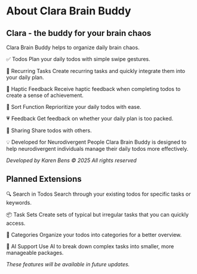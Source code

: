 # About Clara Brain Buddy

## Clara - the buddy for your brain chaos

Clara Brain Buddy helps to organize daily brain chaos.

✅ Todos Plan your daily todos with simple swipe gestures.

📅 Recurring Tasks Create recurring tasks and quickly integrate them into your daily plan.

📱 Haptic Feedback Receive haptic feedback when completing todos to create a sense of achievement.

🔄 Sort Function Reprioritize your daily todos with ease.

💗 Feedback Get feedback on whether your daily plan is too packed.

🔗 Sharing Share todos with others.

💡 Developed for Neurodivergent People Clara Brain Buddy is designed to help neurodivergent individuals manage their daily todos more effectively.

_Developed by Karen Bens © 2025 All rights reserved_

## Planned Extensions

🔍 Search in Todos Search through your existing todos for specific tasks or keywords.

📦 Task Sets Create sets of typical but irregular tasks that you can quickly access.

📁 Categories Organize your todos into categories for a better overview.

🤖 AI Support Use AI to break down complex tasks into smaller, more manageable packages.

_These features will be available in future updates._
